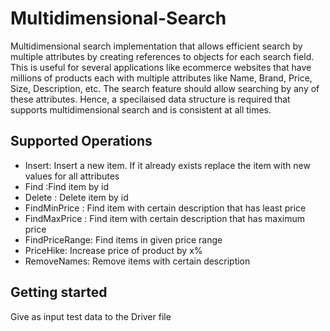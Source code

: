 # Multidimensional-Search

Multidimensional search implementation that allows efficient search by multiple attributes by creating references to objects for each search field. This is useful for several applications like ecommerce websites that have millions of products each with multiple attributes like Name, Brand, Price, Size, Description, etc. The search feature should allow searching by any of these attributes. Hence, a specilaised data structure is required that supports multidimensional search and is consistent at all times.

## Supported Operations
* Insert: Insert a new item. If it already exists replace the item with new values for all attributes
* Find   :Find item by id
* Delete : Delete item by id
* FindMinPrice : Find item with certain description that has least price
* FindMaxPrice : Find item with certain description that has maximum price
* FindPriceRange: Find items in given price range
* PriceHike: Increase price of product by x%
* RemoveNames: Remove items with certain description

## Getting started
Give as input test data to the Driver file
